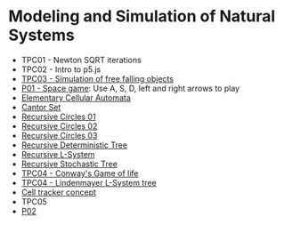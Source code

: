 # Modeling and Simulation of Natural Systems
* TPC01 - Newton SQRT iterations
* TPC02 - Intro to p5.js
* [TPC03 - Simulation of free falling objects](https://andrewfonseca.github.io/MSSN/TPC03/)
* [P01 - Space game](https://andrewfonseca.github.io/MSSN/P01/): Use A, S, D, left and right arrows to play
* [Elementary Cellular Automata](https://andrewfonseca.github.io/MSSN/Exercises/elementary_cellular_automata.html)
* [Cantor Set](https://andrewfonseca.github.io/MSSN/Exercises/cantor_set.html)
* [Recursive Circles 01](https://andrewfonseca.github.io/MSSN/Exercises/recursive_circles_01.html)
* [Recursive Circles 02](https://andrewfonseca.github.io/MSSN/Exercises/recursive_circles_02.html)
* [Recursive Circles 03](https://andrewfonseca.github.io/MSSN/Exercises/recursive_circles_03.html)
* [Recursive Deterministic Tree](https://andrewfonseca.github.io/MSSN/Exercises/recursive_deterministic_tree.html)
* [Recursive L-System](https://andrewfonseca.github.io/MSSN/Exercises/recursive_l-system.html)
* [Recursive Stochastic Tree](https://andrewfonseca.github.io/MSSN/Exercises/recursive_stochastic_tree.html)
* [TPC04 - Conway's Game of life](https://andrewfonseca.github.io/MSSN/TPC04/Conways_Game_of_life/)
* [TPC04 - Lindenmayer L-System tree](https://andrewfonseca.github.io/MSSN/TPC04/Lindenmayer_System/)
* [Cell tracker concept](https://andrewfonseca.github.io/MSSN/Concepts/object_tracker.html)
* TPC05
* [P02]()
